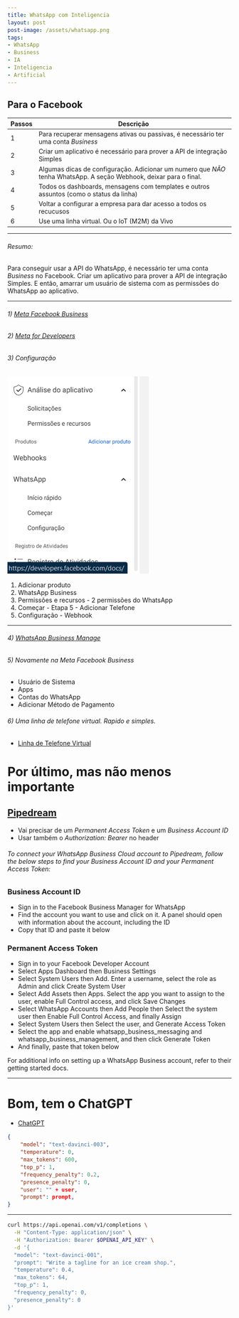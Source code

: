 ```yaml
---
title: WhatsApp com Inteligencia
layout: post
post-image: /assets/whatsapp.png
tags:
- WhatsApp
- Business
- IA
- Inteligencia
- Artificial
---
```


## Para o Facebook

| Passos | Descrição                                                                                                          | 
|--------|--------------------------------------------------------------------------------------------------------------------|
| 1      | Para recuperar mensagens ativas ou passivas, é necessário ter uma conta _Business_                                 |
| 2      | Criar um aplicativo é necessário para prover a API de integração Simples                                           |
| 3      | Algumas dicas de configuração. Adicionar um numero que *NÃO* tenha WhatsApp. A seção Webhook, deixar para o final. |
| 4      | Todos os dashboards, mensagens com templates e outros assuntos (como o status da linha)                            |
| 5      | Voltar a configurar a empresa para dar acesso a todos os recucusos                                                 |
| 6      | Use uma linha virtual. Ou o IoT (M2M) da Vivo                                                                      |

---
###### Resumo: 

Para conseguir usar a API do WhatsApp, é necessário ter uma conta _Business_ no Facebook. Criar um aplicativo para prover a API de integração Simples. E então, amarrar um usuário de sistema com as permissões do WhatsApp ao aplicativo.

---

###### 1) [Meta Facebook Business](https://business.facebook.com/settings/)
###### 2) [Meta for Developers](https://developers.facebook.com/apps/create/)
###### 3) Configuração

![WhatsApp Config](/assets/whatsapp-config.png)
1. Adicionar produto
1. WhatsApp Business
1. Permissões e recursos - 2 permissões do WhatsApp
1. Começar - Etapa 5 - Adicionar Telefone
1. Configuração - Webhook

---
###### 4) [WhatsApp Business Manage](https://business.facebook.com/wa/manage/)
###### 5) Novamente na _Meta Facebook Business_

- Usuário de Sistema
- Apps
- Contas do WhatsApp
- Adicionar Método de Pagamento

###### 6) Uma linha de telefone virtual. Rapido e simples.
- [Linha de Telefone Virtual](https://www.linhavirtual.com.br/download)

# Por último, mas não menos importante

## [Pipedream](https://pipedream.com)

- Vai precisar de um _Permanent Access Token_ e um _Business Account ID_
- Usar também o _Authorization: Bearer_ no header

###### To connect your WhatsApp Business Cloud account to Pipedream, follow the below steps to find your Business Account ID and your Permanent Access Token:

### Business Account ID

- Sign in to the Facebook Business Manager for WhatsApp
- Find the account you want to use and click on it. A panel should open with information about the account, including the ID
- Copy that ID and paste it below

### Permanent Access Token

- Sign in to your Facebook Developer Account
- Select Apps Dashboard then Business Settings
- Select System Users then Add. Enter a username, select the role as Admin and click Create System User
- Select Add Assets then Apps. Select the app you want to assign to the user, enable Full Control access, and click Save Changes
- Select WhatsApp Accounts then Add People then Select the system user then Enable Full Control Access, and finally Assign
- Select System Users then Select the user, and Generate Access Token
- Select the app and enable whatsapp_business_messaging and whatsapp_business_management, and then click Generate Token
- And finally, paste that token below

For additional info on setting up a WhatsApp Business account, refer to their getting started docs.

---

# Bom, tem o ChatGPT

- [ChatGPT](https://platform.openai.com/docs/guides/completion)

```json
{
    "model": "text-davinci-003",
    "temperature": 0,
    "max_tokens": 600,
    "top_p": 1,
    "frequency_penalty": 0.2,
    "presence_penalty": 0,
    "user": "" + user,
    "prompt": prompt,
}
```
---
```bash
curl https://api.openai.com/v1/completions \
  -H "Content-Type: application/json" \
  -H "Authorization: Bearer $OPENAI_API_KEY" \
  -d '{
  "model": "text-davinci-001",
  "prompt": "Write a tagline for an ice cream shop.",
  "temperature": 0.4,
  "max_tokens": 64,
  "top_p": 1,
  "frequency_penalty": 0,
  "presence_penalty": 0
}'
```
